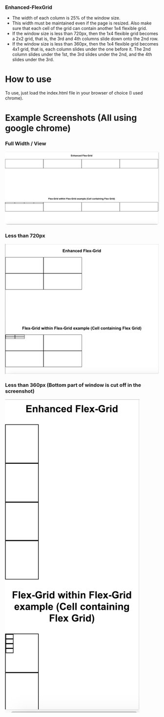 ### Enhanced-FlexGrid

- The width of each column is 25% of the window size.
- This width must be maintained even if the page is resized. Also make sure that each cell of the grid can contain another 1x4 flexible grid.
- If the window size is less than 720px, then the 1x4 flexible grid becomes a 2x2 grid, that is, the 3rd and 4th columns slide down onto the 2nd row.
- If the window size is less than 360px, then the 1x4 flexible grid becomes 4x1 grid, that is, each column slides under the one before it. The 2nd column slides under the 1st, the 3rd slides under the 2nd, and the 4th slides under the 3rd.

# How to use
To use, just load the index.html file in your browser of choice (I used chrome).

# Example Screenshots (All using google chrome)

### Full Width / View

![Alt text](/src/screenshots/full-width.png?raw=true "Full Width")

### Less than 720px 

![Alt text](/src/screenshots/720px.png?raw=true "Less than 720px")

### Less than 360px (Bottom part of window is cut off in the screenshot)

![Alt text](/src/screenshots/360px.png?raw=true "Less than 360px")